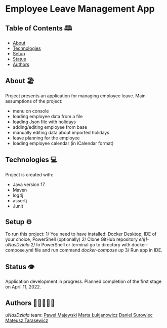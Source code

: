 
# **Employee Leave Management App**

## Table of Contents 🕮
- [About](#About)
- [Technologies](#Technologies)
- [Setup](#Setup)
- [Status](#Status)
- [Authors](#Authors)

## About 🏖️
Project presents an application for managing employee leave.
Main assumptions of the project:
- menu on console
- loading employee data from a file 
- loading Json file with holidays
- adding/editing employee from base
- manually editing data about imported holidays
- leave planning for the employee
- loading employee calendar (in iCalendar format) 

## Technologies 💻
Project is created with:
- Java version 17
- Maven
- log4j
- assertj
- Junit

## Setup ⚙️
To run this project: 
1/ You need to have installed: Docker Desktop, IDE of your choice, PowerShell (optionally)
2/ Clone GitHub repository _ehj1-uNasDziala_ 
2/ In PowerShell or terminal go to directory with docker-compose.yml file and run command _docker-compose up_
3/ Run app in IDE. 

## Status 👁️
Application development in progress. 
Planned completion of the first stage on April 11, 2022.

## Authors 🧑👱‍♀️🧑🧑
_uNasDziała_ team:
[Paweł Majewski](https://github.com/pmajewski7)
[Marta Łukjanowicz](https://github.com/MartaLukjanowicz)
[Daniel Surowiec](https://github.com/daniel-surowiec)
[Mateusz Tarasewicz](https://github.com/MateuszTarasewicz)

